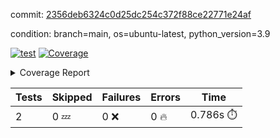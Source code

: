 commit: [2356deb6324c0d25dc254c372f88ce22771e24af](https://github.com/rcmdnk/s3-reader/tree/2356deb6324c0d25dc254c372f88ce22771e24af)

condition: branch=main, os=ubuntu-latest, python_version=3.9

[![test](https://github.com/rcmdnk/s3-reader/actions/workflows/test.yml/badge.svg)](https://github.com/rcmdnk/s3-reader/actions/runs/7326600702)
<a href="https://github.com/rcmdnk/s3-reader/blob/2356deb6324c0d25dc254c372f88ce22771e24af/README.md"><img alt="Coverage" src="https://img.shields.io/badge/Coverage-40%25-orange.svg" /></a><details><summary>Coverage Report </summary><table><tr><th>File</th><th>Stmts</th><th>Miss</th><th>Cover</th><th>Missing</th></tr><tbody><tr><td colspan="5"><b>src/s3_reader</b></td></tr><tr><td>&nbsp; &nbsp;<a href="https://github.com/rcmdnk/s3-reader/blob/2356deb6324c0d25dc254c372f88ce22771e24af/src/s3_reader/file.py">file.py</a></td><td>47</td><td>31</td><td>34%</td><td><a href="https://github.com/rcmdnk/s3-reader/blob/2356deb6324c0d25dc254c372f88ce22771e24af/src/s3_reader/file.py#L30-L34">30&ndash;34</a>, <a href="https://github.com/rcmdnk/s3-reader/blob/2356deb6324c0d25dc254c372f88ce22771e24af/src/s3_reader/file.py#L37-L38">37&ndash;38</a>, <a href="https://github.com/rcmdnk/s3-reader/blob/2356deb6324c0d25dc254c372f88ce22771e24af/src/s3_reader/file.py#L42-L48">42&ndash;48</a>, <a href="https://github.com/rcmdnk/s3-reader/blob/2356deb6324c0d25dc254c372f88ce22771e24af/src/s3_reader/file.py#L52-L57">52&ndash;57</a>, <a href="https://github.com/rcmdnk/s3-reader/blob/2356deb6324c0d25dc254c372f88ce22771e24af/src/s3_reader/file.py#L62-L83">62&ndash;83</a></td></tr><tr><td><b>TOTAL</b></td><td><b>52</b></td><td><b>31</b></td><td><b>40%</b></td><td>&nbsp;</td></tr></tbody></table></details>

| Tests | Skipped | Failures | Errors | Time |
| ----- | ------- | -------- | -------- | ------------------ |
| 2 | 0 :zzz: | 0 :x: | 0 :fire: | 0.786s :stopwatch: |

